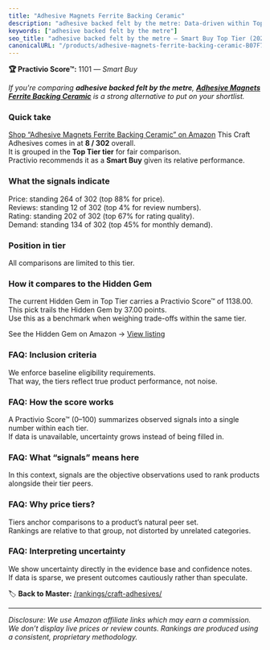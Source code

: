```yaml
---
title: "Adhesive Magnets Ferrite Backing Ceramic"
description: "adhesive backed felt by the metre: Data-driven within Top Tier ranking using the Practivio Score™. Positioned by quality, value, demand, findability, momentum."
keywords: ["adhesive backed felt by the metre"]
seo_title: "adhesive backed felt by the metre — Smart Buy Top Tier (2025)"
canonicalURL: "/products/adhesive-magnets-ferrite-backing-ceramic-B07F79TQ1J/"
---
```


**🏆 Practivio Score™:** 1101 — _Smart Buy_


*If you're comparing **adhesive backed felt by the metre**, **[Adhesive Magnets Ferrite Backing Ceramic](https://www.amazon.com/dp/B07F79TQ1J?tag=practivio-20)** is a strong alternative to put on your shortlist.*
### Quick take
[Shop “Adhesive Magnets Ferrite Backing Ceramic” on Amazon](https://www.amazon.com/dp/B07F79TQ1J?tag=practivio-20)
This Craft Adhesives comes in at **8 / 302** overall.  
It is grouped in the **Top Tier tier** for fair comparison.  
Practivio recommends it as a **Smart Buy** given its relative performance.

### What the signals indicate
Price: standing 264 of 302 (top 88% for price).  
Reviews: standing 12 of 302 (top 4% for review numbers).  
Rating: standing 202 of 302 (top 67% for rating quality).  
Demand: standing 134 of 302 (top 45% for monthly demand).

### Position in tier
All comparisons are limited to this tier.

### How it compares to the Hidden Gem
The current Hidden Gem in Top Tier carries a Practivio Score™ of 1138.00.  
This pick trails the Hidden Gem by 37.00 points.  
Use this as a benchmark when weighing trade-offs within the same tier.  

See the Hidden Gem on Amazon → [View listing](https://www.amazon.com/dp/B07K791YRP?tag=practivio-20)

### FAQ: Inclusion criteria
We enforce baseline eligibility requirements.  
That way, the tiers reflect true product performance, not noise.

### FAQ: How the score works
A Practivio Score™ (0–100) summarizes observed signals into a single number within each tier.  
If data is unavailable, uncertainty grows instead of being filled in.

### FAQ: What “signals” means here
In this context, signals are the objective observations used to rank products alongside their tier peers.

### FAQ: Why price tiers?
Tiers anchor comparisons to a product’s natural peer set.  
Rankings are relative to that group, not distorted by unrelated categories.

### FAQ: Interpreting uncertainty
We show uncertainty directly in the evidence base and confidence notes.  
If data is sparse, we present outcomes cautiously rather than speculate.


🏷️ **Back to Master:** [/rankings/craft-adhesives/](/rankings/craft-adhesives/)

---
_Disclosure: We use Amazon affiliate links which may earn a commission. We don’t display live prices or review counts. Rankings are produced using a consistent, proprietary methodology._
